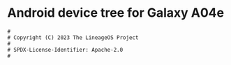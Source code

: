 # Android device tree for Galaxy A04e

```
#
# Copyright (C) 2023 The LineageOS Project
#
# SPDX-License-Identifier: Apache-2.0
#
```

